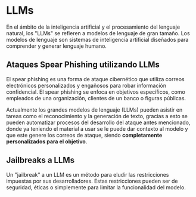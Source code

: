 # LLMs

En el ámbito de la inteligencia artificial y el procesamiento del lenguaje natural, los "LLMs" se refieren a modelos de lenguaje de gran tamaño. Los modelos de lenguaje son sistemas de inteligencia artificial diseñados para comprender y generar lenguaje humano.

## Ataques Spear Phishing utilizando LLMs

El spear phishing es una forma de ataque cibernético que utiliza correos electrónicos personalizados y engañosos para robar información confidencial. El spear phishing se enfoca en objetivos específicos, como empleados de una organización, clientes de un banco o figuras públicas.

Actualmente los grandes modelos de lenguaje (LLMs) pueden asistir en tareas como el reconocimiento y la generación de texto, gracias a esto se pueden automatizar procesos del desarrollo del ataque antes mencionado, donde ya teniendo el material a usar se le puede dar contexto al modelo y que este genere los correos de ataque, siendo **completamente personalizados para el objetivo**.

## Jailbreaks a LLMs

Un "jailbreak" a un LLM es un método para eludir las restricciones impuestas por sus desarrolladores. Estas restricciones pueden ser de seguridad, éticas o simplemente para limitar la funcionalidad del modelo.